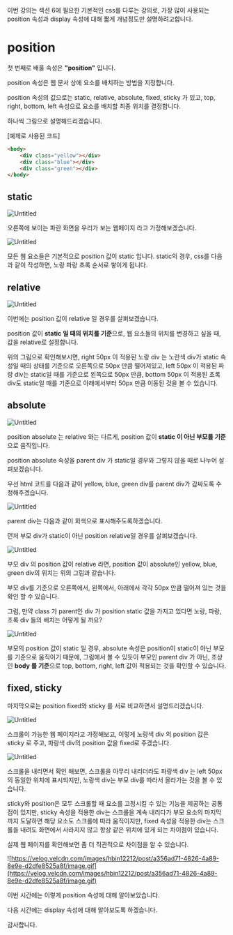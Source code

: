 이번 강의는 섹션 6에 필요한 기본적인 css를 다루는 강의로, 가장 많이 사용되는 position 속성과 display 속성에 대해 짧게 개념정도만 설명하려고합니다.

# position

첫 번째로 배울 속성은 **"position"** 입니다.

position 속성은 웹 문서 상에 요소를 배치하는 방법을 지정합니다.

position 속성의 값으로는 static, relative, absolute, fixed, sticky 가 있고, top, right, bottom, left 속성으로 요소를 배치할 최종 위치를 결정합니다.

하나씩 그림으로 설명해드리겠습니다.

[예제로 사용된 코드]

```html
<body>
    <div class="yellow"></div>
    <div class="blue"></div>
    <div class="green"></div>
</body>
```

## static

![Untitled](https://s3-us-west-2.amazonaws.com/secure.notion-static.com/d881dd02-a46a-4000-85c5-73b961d272e1/Untitled.png)

오른쪽에 보이는 파란 화면을 우리가 보는 웹페이지 라고 가정해보겠습니다.

![Untitled](https://s3-us-west-2.amazonaws.com/secure.notion-static.com/afb608b2-8644-400a-9e11-04ccaba58f56/Untitled.png)

모든 웹 요소들은 기본적으로 position 값이 static 입니다.
static의 경우, css를 다음과 같이 작성하면, 노랑 파랑 초록 순서로 쌓이게 됩니다.

## relative

![Untitled](https://s3-us-west-2.amazonaws.com/secure.notion-static.com/f66fa27f-d9ec-4ac2-ba28-fe63c42dfb02/Untitled.png)

이번에는 position 값이 relative 일 경우를 살펴보겠습니다.

position 값이 **static 일 때의 위치를 기준**으로, 웹 요소들의 위치를 변경하고 싶을 때, 값을 relative로 설정합니다.

위의 그림으로 확인해보시면, right 50px 이 적용된 노랑 div 는 노란색 div가 static 속성일 때의 상태를 기준으로 오른쪽으로 50px 만큼 떨어져있고, left 50px 이 적용된 파랑 div는 static일 때를 기준으로 왼쪽으로 50px 만큼,
bottom 50px 이 적용된 초록 div도 static일 때를 기준으로 아래에서부터 50px 만큼 이동된 것을 볼 수 있습니다.

## absolute

![Untitled](https://s3-us-west-2.amazonaws.com/secure.notion-static.com/2e65de58-b1f5-4673-8440-154b4e95632d/Untitled.png)

position absolute 는 relative 와는 다르게, position 값이 **static 이 아닌 부모를 기준**으로 움직입니다.

position absolute 속성을 parent div 가 static일 경우와 그렇지 않을 때로 나누어 살펴보겠습니다.

우선 html 코드를 다음과 같이 yellow, blue, green div를 parent div가 감싸도록 수정해주겠습니다.

![Untitled](https://s3-us-west-2.amazonaws.com/secure.notion-static.com/854b3e4b-11fb-4241-a463-2044c17f51b7/Untitled.png)

parent div는 다음과 같이 회색으로 표시해주도록하겠습니다.

먼저 부모 div가 static이 아닌 position relative일 경우를 살펴보겠습니다.

![Untitled](https://s3-us-west-2.amazonaws.com/secure.notion-static.com/328aa961-5013-4e3e-afc6-0172887ab650/Untitled.png)

부모 div 의 position 값이 relative 라면, position 값이 absolute인 yellow, blue, green div의 위치는 위의 그림과 같습니다.

부모 div를 기준으로 오른쪽에서, 왼쪽에서, 아래에서 각각 50px 만큼 떨어져 있는 것을 확인 할 수 있습니다.

그럼, 만약 class 가 parent인 div 가 position static 값을 가지고 있다면 노랑, 파랑, 초록 div 들의 배치는 어떻게 될 까요?

![Untitled](https://s3-us-west-2.amazonaws.com/secure.notion-static.com/ffb73e86-7801-4620-8cc2-163942cc5fdd/Untitled.png)

부모의 position 값이 static 일 경우, absolute 속성은 position이 static이 아닌 부모를 기준으로 움직이기 때문에,  그림에서 볼 수 있듯이 부모인 parent div 가 아닌, 조상인 **body 를 기준**으로 top, bottom, right, left 값이 적용되는 것을 확인할 수 있습니다.

## fixed, sticky

마지막으로는 position fixed와 sticky 를 서로 비교하면서 설명드리겠습니다.

![Untitled](https://s3-us-west-2.amazonaws.com/secure.notion-static.com/a29dfb16-c663-49fd-b055-6967bb3f4c3e/Untitled.png)

스크롤이 가능한 웹 페이지라고 가정해보고, 이렇게 노랑색 div 의 position 값은 sticky 로 주고, 파랑색 div의 position 값을 fixed로 주겠습니다.

![Untitled](https://s3-us-west-2.amazonaws.com/secure.notion-static.com/74a12949-6e12-4514-b876-34813990cc9e/Untitled.png)

스크롤을 내리면서 확인 해보면, 스크롤을 아무리 내리더라도 파랑색 div 는 left 50px 의 동일한 위치에 표시되지만, 노랑색 div는 부모 div를 따라서 올라가는 것을 볼 수 있습니다.

sticky와 position은 모두 스크롤할 때 요소를 고정시킬 수 있는 기능을 제공하는 공통점이 있지만, sticky 속성을 적용한 div는 스크롤을 계속 내리다가 부모 요소의 마지막까지 도달하면 해당 요소도 스크롤에 따라 움직이지만, fixed 속성을 적용한 div는 스크롤을 내려도 화면에서 사라지지 않고 항상 같은 위치에 있게 되는 차이점이 있습니다.

실제 웹 페이지를 확인해보면 좀 더 직관적으로 차이점을 알 수 있습니다.

![https://velog.velcdn.com/images/hbin12212/post/a356ad71-4826-4a89-8e9e-d2dfe8525a8f/image.gif](https://velog.velcdn.com/images/hbin12212/post/a356ad71-4826-4a89-8e9e-d2dfe8525a8f/image.gif)

이번 시간에는 이렇게 position 속성에 대해 알아보았습니다.

다음 시간에는 display 속성에 대해 알아보도록 하겠습니다.

감사합니다.